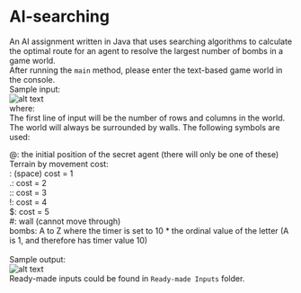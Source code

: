 # AI-searching
An AI assignment written in Java that uses searching algorithms to calculate the optimal route for an agent to resolve the largest number of bombs in a game world.
<br>
After running the `main` method, please enter the text-based game world in the console.
<br>
Sample input:
<br>
![alt text](https://github.com/powerseed/Mission-Possible/blob/master/sample%20input.png "Sample input")
<br>
where:
<br>
The first line of input will be the number of rows and columns in the world. The world will always be surrounded by walls. The following symbols are used:

@: the initial position of the secret agent (there will only be one of these)
<br>
Terrain by movement cost:
<br>
: (space) cost = 1
<br>
.: cost = 2
<br>
:: cost = 3
<br>
!: cost = 4
<br>
$: cost = 5
<br>
#: wall (cannot move through)
<br>
bombs: A to Z where the timer is set to 10 * the ordinal value of the letter (A is 1, and therefore has timer value 10)
<br>
<br>
Sample output:
<br>
![alt text](https://github.com/powerseed/Mission-Possible/blob/master/sample%20output.png "Sample output")
<br>
Ready-made inputs could be found in `Ready-made Inputs` folder. 
